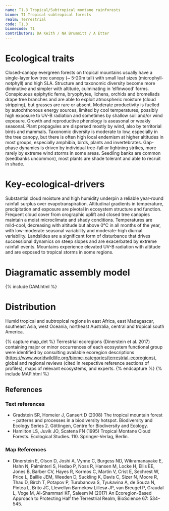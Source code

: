 ```yaml
---
name: T1.3 Tropical/Subtropical montane rainforests
biome: T1 Tropical-subtropical forests
realm: Terrestrial
code: T1.3
biomecode: T1
contributors: DA Keith / NA Brummitt / A Etter
---
```


# Ecological traits

Closed-canopy evergreen forests on tropical mountains usually have a single-layer low tree canopy (~ 5-20m tall) with small leaf sizes (microphyll-notphyll) and high SLA. Structure and taxonomic diversity become more diminutive and simpler with altitude, culminating in ‘elfinwood’ forms. Conspicuous epiphytic ferns, bryophytes, lichens, orchids and bromeliads drape tree branches and are able to exploit atmospheric moisture (cloud stripping), but grasses are rare or absent. Moderate productivity is fuelled by autochthonous energy sources, limited by cool temperatures, possibly high exposure to UV-B radiation and sometimes by shallow soil and/or wind exposure. Growth and reproductive phenology is aseasonal or weakly seasonal. Plant propagules are dispersed mostly by wind, also by territorial birds and mammals. Taxonomic diversity is moderate to low, especially in the tree canopy, but there is often high local endemism at higher altitudes in most groups, especially amphibia, birds, plants and invertebrates. Gap-phase dynamics is driven by individual tree-fall or lightning strikes, more rarely by extreme wind storms in some areas. Seedling banks are common (seedbanks uncommon), most plants are shade tolerant and able to recruit in shade.

# Key-ecological-drivers

Substantial cloud moisture and high humidity underpin a reliable year-round rainfall surplus over evapotranspiration. Altitudinal gradients in temperature, precipitation and exposure are pivotal in ecosystem structure and function. Frequent cloud cover from orographic uplift and closed tree canopies maintain a moist microclimate and shady conditions. Temperatures are mild-cool, decreasing with altitude but above 0°C in all months of the year, with low-moderate seasonal variability and moderate-high diurnal variability. Landslides are a significant form of disturbance that drives successional dynamics on steep slopes and are exacerbated by extreme rainfall events. Mountains experience elevated UV-B radiation with altitude and are exposed to tropical storms in some regions.

# Diagramatic assembly model

{% include DAM.html %}

# Distribution

Humid tropical and subtropical regions in east Africa, east Madagascar, southeast Asia, west Oceania, northeast Australia, central and tropical south America.

{% capture map_det %} Terrestrial ecoregions (Dinerstein et al. 2017) containing major or minor occurrences of each ecosystem functional group were identified by consulting available ecoregion descriptions (https://www.worldwildlife.org/biome-categories/terrestrial-ecoregions), global and regional reviews (cited in respective reference sections of profiles), maps of relevant ecosystems, and experts.
 {% endcapture %}
{% include MAP.html %}


## References

### Text references

* Gradstein SR, Homeier J, Gansert D (2008) The tropical mountain forest – patterns and processes in a biodiversity hotspot. Biodiversity and Ecology Series 2. Göttingen, Centre for Biodiversity and Ecology.
* Hamilton LS, Juvik JO, Scatena FN (1995) Tropical Montane Cloud Forests. Ecological Studies. 110. Springer-Verlag, Berlin.

### Map References

* Dinerstein E, Olson D, Joshi A, Vynne C, Burgess ND, Wikramanayake E, Hahn N, Palminteri S, Hedao P, Noss R, Hansen M, Locke H, Ellis EE, Jones B, Barber CV, Hayes R, Kormos C, Martin V, Crist E, Sechrest W, Price L, Baillie JEM, Weeden D, Suckling K, Davis C, Sizer N, Moore R, Thau D, Birch T, Potapov P, Turubanova S, Tyukavina A, de Souza N, Pintea L, Brito JC, Llewellyn Barnekow Lillesø JP, van Breugel P, Graudal L, Voge M, Al-Shammari KF, Saleem M (2017) An Ecoregion-Based Approach to Protecting Half the Terrestrial Realm, BioScience 67: 534–545.
